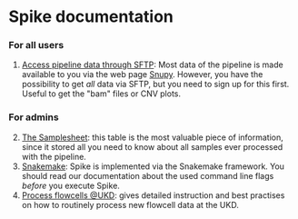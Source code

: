 # Spike documentation
### For all users
 1. [Access pipeline data through SFTP](access.md): Most data of the pipeline is made available to you via the web page [Snupy](https://snupy.hpc.rz.uni-duesseldorf.de/). However, you have the possibility to get *all* data via SFTP, but you need to sign up for this first. Useful to get the "bam" files or CNV plots.
 
### For admins
 2. [The Samplesheet](samplesheet.md): this table is the most valuable piece of information, since it stored all you need to know about all samples ever processed with the pipeline.
 3. [Snakemake](hhu.md): Spike is implemented via the Snakemake framework. You should read our documentation about the used command line flags *before* you execute Spike.
 4. [Process flowcells @UKD](walkthrough_hhu.md): gives detailed instruction and best practises on how to routinely process new flowcell data at the UKD.
